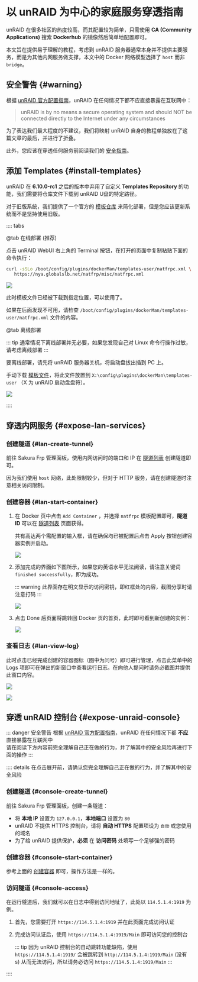 # 以 unRAID 为中心的家庭服务穿透指南

unRAID 在很多社区的热度较高，而其配置较为简单，只需使用 **CA (Community Applications)** 搜索 **Dockerhub** 的镜像然后简单地配置即可。

本文旨在提供易于理解的教程，考虑到 unRAID 服务器通常本身并不提供主要服务，而是为其他内网服务做支撑，本文中的 Docker 网络模型选择了 `host` 而非 `bridge`。

## 安全警告 {#warning}

根据 [unRAID 官方配置指南](https://wiki.unraid.net/index.php/Configuration_Tutorial#Security)，unRAID 在任何情况下都不应直接暴露在互联网中：

> unRAID is by no means a secure operating system and should NOT be connected directly to the Internet under any circumstances

为了表达我们最大程度的不建议，我们将映射 unRAID 自身的教程单独放在了这篇文章的最后，并进行了折叠。

此外，您应该在穿透任何服务前阅读我们的 [安全指南](/bestpractice/security.md)。

## 添加 Templates {#install-templates}

unRAID 在 **6.10.0-rc1** 之后的版本中弃用了自定义 **Templates Repository** 的功能，我们需要将仓库文件下载到 unRAID U盘的特定路径。

对于旧版系统，我们提供了一个官方的 [模板仓库](https://github.com/natfrp/unraid-docker-templates) 来简化部署，但是您应该更新系统而不是坚持使用旧版。

:::: tabs

@tab 在线部署 (推荐)

点击 unRAID WebUI 右上角的 Terminal 按钮，在打开的页面中复制粘贴下面的命令执行：

```bash
curl -sSLo /boot/config/plugins/dockerMan/templates-user/natfrpc.xml \
   https://nya.globalslb.net/natfrp/misc/natfrpc.xml
```

![](./_images/unraid-terminal-btn.png)

此时模板文件已经被下载到指定位置，可以使用了。

如果在后面发现不可用，请检查 `/boot/config/plugins/dockerMan/templates-user/natfrpc.xml` 文件的内容。

@tab 离线部署

::: tip
通常情况下离线部署并无必要，如果您发现自己对 Linux 命令行操作过敏，请考虑离线部署
:::

要离线部署，请先将 unRAID 服务器关机，将启动盘拔出插到 PC 上。

手动下载 [模板文件](https://nya.globalslb.net/natfrp/misc/natfrpc.xml)，将此文件放置到 `X:\config\plugins\dockerMan\templates-user` （X 为 unRAID 启动盘盘符）。

![](./_images/unraid-usbstick-tpl.png)

::::

## 穿透内网服务 {#expose-lan-services}

### 创建隧道 {#lan-create-tunnel}

前往 Sakura Frp 管理面板，使用内网访问时的端口和 IP 在 [隧道列表](https://www.natfrp.com/tunnel/) 创建隧道即可。

因为我们使用 `host` 网络，此处限制较少，但对于 HTTP 服务，请在创建隧道时注意相关访问限制。

### 创建容器 {#lan-start-container}

1. 在 Docker 页中点击 `Add Container` ，并选择 `natfrpc` 模板配置即可，**隧道 ID** 可以在 [隧道列表](https://www.natfrp.com/tunnel/) 页面获得。

   共有高达两个需配置的输入框，请在确保均已被配置后点击 Apply 按钮创建容器实例并启动。

   ![](./_images/unraid-add-container.png)

1. 添加完成的界面如下图所示，如果您的英语水平无法阅读，请注意关键词 `finished successfully`，即为成功。

   ::: warning
   此界面存在明文显示的访问密钥，即红框处的内容，截图分享时请注意打码
   :::

   ![](./_images/unraid-add-done.png)

1. 点击 Done 后页面将跳转回 Docker 页的首页，此时即可看到新创建的实例：

   ![](./_images/unraid-running-container.png)

### 查看日志 {#lan-view-log}

此时点击已经完成创建的容器图标（图中为问号）即可进行管理，点击此菜单中的 Logs 项即可在弹出的新窗口中查看运行日志。在向他人提问时请务必截图并提供此窗口内容。

<div class="natfrp-side-by-side"><div>

![](./_images/unraid-log-dropdown.png)

</div><div>

![](./_images/unraid-log-window.png)

</div></div>

## 穿透 unRAID 控制台 {#expose-unraid-console}

::: danger 安全警告
根据 [unRAID 官方配置指南](https://wiki.unraid.net/index.php/Configuration_Tutorial#Security)，unRAID 在任何情况下都 **不应** 直接暴露在互联网中  
请在阅读下方内容前完全理解自己正在做的行为，并了解其中的安全风险再进行下面的操作
:::

:::: details 在点击展开前，请确认您完全理解自己正在做的行为，并了解其中的安全风险

### 创建隧道 {#console-create-tunnel}

前往 Sakura Frp 管理面板，创建一条隧道：

- 将 **本地 IP** 设置为 `127.0.0.1`，**本地端口** 设置为 `80`
- unRAID 不提供 HTTPS 控制台，请将 **自动 HTTPS** 配置项设为 `自动` 或您使用的域名
- 为了给 unRAID 提供保护，**必须** 在 **访问密码** 处填写一个足够强的密码

### 创建容器 {#console-start-container}

参考上面的 [创建容器](#lan-start-container) 即可，操作方法是一样的。

### 访问隧道 {#console-access}

在运行隧道后，我们就可以在日志中得到访问地址了，此处以 `114.5.1.4:1919` 为例。

1. 首先，您需要打开 `https://114.5.1.4:1919` 并在此页面完成访问认证
1. 完成访问认证后，使用 `https://114.5.1.4:1919/Main` 即可访问您的控制台

   ::: tip
   因为 unRAID 控制台的自动跳转功能缺陷，使用 `https://114.5.1.4:1919/` 会被跳转到 `http://114.5.1.4:1919/Main` (没有 s) 从而无法访问，所以请务必访问 `https://114.5.1.4:1919/Main`
   :::

::::
